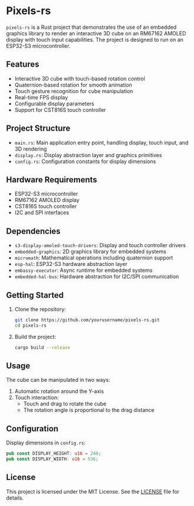 # Pixels-rs

`pixels-rs` is a Rust project that demonstrates the use of an embedded graphics library to render an interactive 3D cube on an RM67162 AMOLED display with touch input capabilities. The project is designed to run on an ESP32-S3 microcontroller.

## Features

- Interactive 3D cube with touch-based rotation control
- Quaternion-based rotation for smooth animation
- Touch gesture recognition for cube manipulation
- Real-time FPS display
- Configurable display parameters
- Support for CST816S touch controller

## Project Structure

- `main.rs`: Main application entry point, handling display, touch input, and 3D rendering
- `display.rs`: Display abstraction layer and graphics primitives
- `config.rs`: Configuration constants for display dimensions

## Hardware Requirements

- ESP32-S3 microcontroller
- RM67162 AMOLED display
- CST816S touch controller
- I2C and SPI interfaces

## Dependencies

- `s3-display-amoled-touch-drivers`: Display and touch controller drivers
- `embedded-graphics`: 2D graphics library for embedded systems
- `micromath`: Mathematical operations including quaternion support
- `esp-hal`: ESP32-S3 hardware abstraction layer
- `embassy-executor`: Async runtime for embedded systems
- `embedded-hal-bus`: Hardware abstraction for I2C/SPI communication

## Getting Started

1. Clone the repository:
    ```sh
    git clone https://github.com/yourusername/pixels-rs.git
    cd pixels-rs
    ```

2. Build the project:
    ```sh
    cargo build --release
    ```

## Usage

The cube can be manipulated in two ways:
1. Automatic rotation around the Y-axis
2. Touch interaction:
   - Touch and drag to rotate the cube
   - The rotation angle is proportional to the drag distance

## Configuration

Display dimensions in `config.rs`:
```rust
pub const DISPLAY_HEIGHT: u16 = 240;
pub const DISPLAY_WIDTH: u16 = 536;
```

## License

This project is licensed under the MIT License. See the [LICENSE](LICENSE) file for details.


